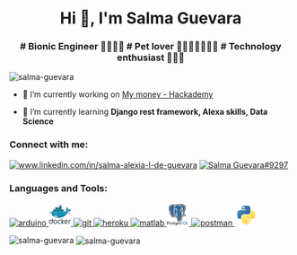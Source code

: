 <h1 align="center">Hi 👋, I'm Salma Guevara</h1>
<h3 align="center"># Bionic Engineer 🤖👩🏽‍🎓 # Pet lover 🐶🐕‍🦺🐘🐢🐨🐪 # Technology enthusiast 🐱‍👤✨</h3>

<p align="left"> <img src="https://komarev.com/ghpvc/?username=salma-guevara&label=Profile%20views&color=0e75b6&style=flat" alt="salma-guevara" /> </p>

- 🔭 I’m currently working on [My money - Hackademy](https://github.com/hackademymx/equipo-11-back)

- 🌱 I’m currently learning **Django rest framework, Alexa skills, Data Science**

<h3 align="left">Connect with me:</h3>
<p align="left">
<a href="https://linkedin.com/in/www.linkedin.com/in/salma-alexia-l-de-guevara" target="blank"><img align="center" src="https://raw.githubusercontent.com/rahuldkjain/github-profile-readme-generator/master/src/images/icons/Social/linked-in-alt.svg" alt="www.linkedin.com/in/salma-alexia-l-de-guevara" height="30" width="40" /></a>
<a href="https://discord.gg/Salma Guevara#9297" target="blank"><img align="center" src="https://raw.githubusercontent.com/rahuldkjain/github-profile-readme-generator/master/src/images/icons/Social/discord.svg" alt="Salma Guevara#9297" height="30" width="40" /></a>
</p>

<h3 align="left">Languages and Tools:</h3>
<p align="left"> <a href="https://www.arduino.cc/" target="_blank" rel="noreferrer"> <img src="https://cdn.worldvectorlogo.com/logos/arduino-1.svg" alt="arduino" width="40" height="40"/> </a> <a href="https://www.docker.com/" target="_blank" rel="noreferrer"> <img src="https://raw.githubusercontent.com/devicons/devicon/master/icons/docker/docker-original-wordmark.svg" alt="docker" width="40" height="40"/> </a> <a href="https://git-scm.com/" target="_blank" rel="noreferrer"> <img src="https://www.vectorlogo.zone/logos/git-scm/git-scm-icon.svg" alt="git" width="40" height="40"/> </a> <a href="https://heroku.com" target="_blank" rel="noreferrer"> <img src="https://www.vectorlogo.zone/logos/heroku/heroku-icon.svg" alt="heroku" width="40" height="40"/> </a> <a href="https://www.mathworks.com/" target="_blank" rel="noreferrer"> <img src="https://upload.wikimedia.org/wikipedia/commons/2/21/Matlab_Logo.png" alt="matlab" width="40" height="40"/> </a> <a href="https://www.postgresql.org" target="_blank" rel="noreferrer"> <img src="https://raw.githubusercontent.com/devicons/devicon/master/icons/postgresql/postgresql-original-wordmark.svg" alt="postgresql" width="40" height="40"/> </a> <a href="https://postman.com" target="_blank" rel="noreferrer"> <img src="https://www.vectorlogo.zone/logos/getpostman/getpostman-icon.svg" alt="postman" width="40" height="40"/> </a> <a href="https://www.python.org" target="_blank" rel="noreferrer"> <img src="https://raw.githubusercontent.com/devicons/devicon/master/icons/python/python-original.svg" alt="python" width="40" height="40"/> </a> </p>

<p><img align="left" src="https://github-readme-stats.vercel.app/api/top-langs?username=salma-guevara&show_icons=true&locale=en&layout=compact" alt="salma-guevara" /></p>

<p>&nbsp;<img align="center" src="https://github-readme-stats.vercel.app/api?username=salma-guevara&show_icons=true&locale=en" alt="salma-guevara" /></p>

